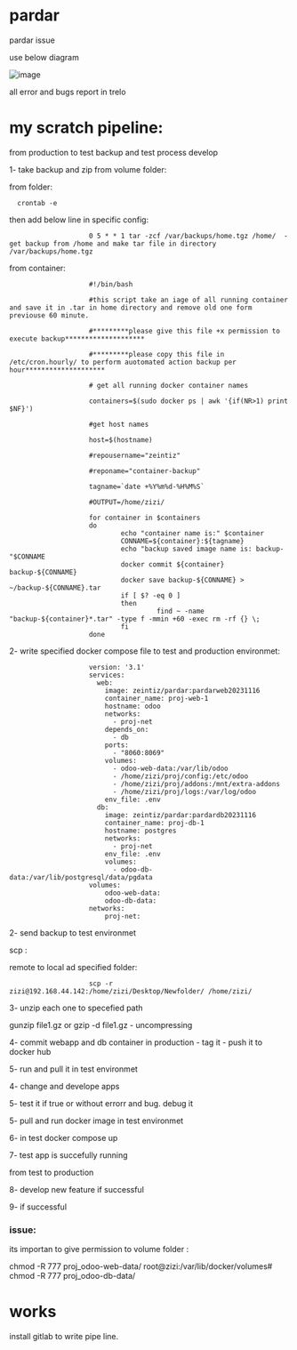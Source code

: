 # pardar
pardar issue


use below diagram

![image](https://github.com/zizitizi/pardar/assets/123273835/853a8833-9bbf-43db-872b-5fb1d36d2783)


all error and bugs report in trelo


# my scratch pipeline:


from production to test backup and test process develop


1- take backup and zip from volume folder:

from folder:



      crontab -e


then add below line in specific config:      

    

                        0 5 * * 1 tar -zcf /var/backups/home.tgz /home/  - get backup from /home and make tar file in directory /var/backups/home.tgz

from container:

                        #!/bin/bash
                        
                        #this script take an iage of all running container and save it in .tar in home directory and remove old one form previouse 60 minute.
                        
                        #*********please give this file +x permission to execute backup********************
                        
                        #*********please copy this file in /etc/cron.hourly/ to perform auotomated action backup per hour********************
                        
                        # get all running docker container names
                        
                        containers=$(sudo docker ps | awk '{if(NR>1) print $NF}')
                        
                        #get host names
                        
                        host=$(hostname)
                        
                        #repousername="zeintiz"
                        
                        #reponame="container-backup"
                        
                        tagname=`date +%Y%m%d-%H%M%S`
                        
                        #OUTPUT=/home/zizi/
                        
                        for container in $containers
                        do
                                echo "container name is:" $container
                                CONNAME=${container}:${tagname}
                                echo "backup saved image name is: backup-"$CONNAME
                                docker commit ${container} backup-${CONNAME}
                                docker save backup-${CONNAME} > ~/backup-${CONNAME}.tar
                                if [ $? -eq 0 ]
                                then
                                         find ~ -name "backup-${container}*.tar" -type f -mmin +60 -exec rm -rf {} \;
                                fi
                        done
                        





2- write specified docker compose file to test and production environmet:

                        
                        version: '3.1'
                        services:
                          web:
                            image: zeintiz/pardar:pardarweb20231116
                            container_name: proj-web-1
                            hostname: odoo
                            networks:
                              - proj-net
                            depends_on:
                              - db
                            ports:
                              - "8060:8069"
                            volumes:
                              - odoo-web-data:/var/lib/odoo
                              - /home/zizi/proj/config:/etc/odoo
                              - /home/zizi/proj/addons:/mnt/extra-addons
                              - /home/zizi/proj/logs:/var/log/odoo
                            env_file: .env
                          db:
                            image: zeintiz/pardar:pardardb20231116
                            container_name: proj-db-1
                            hostname: postgres
                            networks:
                              - proj-net
                            env_file: .env
                            volumes:
                              - odoo-db-data:/var/lib/postgresql/data/pgdata
                        volumes:
                            odoo-web-data:
                            odoo-db-data:
                        networks:
                            proj-net:
                        


2- send backup to test environmet


scp :

remote to local ad specified folder:

                        scp -r zizi@192.168.44.142:/home/zizi/Desktop/Newfolder/ /home/zizi/



3- unzip each one to specefied path


gunzip file1.gz or gzip -d file1.gz - uncompressing


4- commit webapp and db container in production - tag it - push it to docker hub


5- run and pull it in test environmet


4- change and develope apps



5- test  it if true or without errorr and bug. debug it








5- pull and run docker image in test environmet


6- in test docker compose up


7- test app is succefully running


from test to production

8- develop new feature if successful


9- if successful 




### issue:

its importan to give permission to volume folder :

 chmod -R 777 proj_odoo-web-data/
root@zizi:/var/lib/docker/volumes# chmod -R 777 proj_odoo-db-data/








# works

install gitlab to write pipe line.



